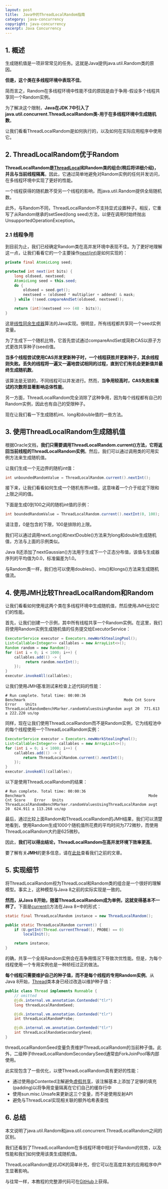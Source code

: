 ```yaml
---
layout: post
title:  Java中的ThreadLocalRandom指南
category: java-concurrency
copyright: java-concurrency
excerpt: Java Concurrency
---
```


## 1. 概述

生成随机值是一项非常常见的任务。这就是Java提供java.util.Random类的原因。

**但是，这个类在多线程环境中表现不佳**。

简而言之，Random在多线程环境中性能不佳的原因是由于争用-假设多个线程共享同一个Random实例。

为了解决这个限制，**Java在JDK 7中引入了java.util.concurrent.ThreadLocalRandom类-用于在多线程环境中生成随机数**。

让我们看看ThreadLocalRandom是如何执行的，以及如何在实际应用程序中使用它。

## 2. ThreadLocalRandom优于Random

**ThreadLocalRandom是[ThreadLocal](https://www.baeldung.com/java-threadlocal)和Random类的组合(稍后将详细介绍)，并且与当前线程隔离**。因此，它通过简单地避免对Random实例的任何并发访问，在多线程环境中实现了更好的性能。

一个线程获得的随机数不受另一个线程的影响，而java.util.Random提供全局随机数。

此外，与Random不同，ThreadLocalRandom不支持显式设置种子。相反，它重写了从Random继承的setSeed(long seed)方法，以便在调用时始终抛出UnsupportedOperationException。

### 2.1 线程争用

到目前为止，我们已经确定Random类在高并发环境中表现不佳。为了更好地理解这一点，让我们看看它的一个主要操作[next(int)](https://github.com/openjdk/jdk/blob/a8a2246158bc53414394b007cbf47413e62d942e/src/java.base/share/classes/java/util/Random.java#L198)是如何实现的：

```java
private final AtomicLong seed;

protected int next(int bits) {
    long oldseed, nextseed;
    AtomicLong seed = this.seed;
    do {
        oldseed = seed.get();
        nextseed = (oldseed * multiplier + addend) & mask;
    } while (!seed.compareAndSet(oldseed, nextseed));

    return (int)(nextseed >>> (48 - bits));
}
```

这是[线性同余生成器](https://en.wikipedia.org/wiki/Linear_congruential_generator)算法的Java实现。很明显，所有线程都共享同一个seed实例变量。

为了生成下一个随机比特，它首先尝试通过compareAndSet或简称CAS以原子方式更改共享种子(seed)值。

**当多个线程尝试使用CAS并发更新种子时，一个线程获胜并更新种子，其余线程则失败。丢失的线程将一遍又一遍地尝试相同的过程，直到它们有机会更新值并最终生成随机数**。

该算法是无锁的，不同线程可以并发进行。然而，**当争用较高时，CAS失败和重试的次数将显著影响总体性能**。

另一方面，ThreadLocalRandom完全消除了这种争用，因为每个线程都有自己的Random实例，因此也有自己的受限种子。

现在让我们看一下生成随机int、long和double值的一些方法。

## 3. 使用ThreadLocalRandom生成随机值

根据Oracle文档，**我们只需要调用ThreadLocalRandom.current()方法，它将返回当前线程的ThreadLocalRandom实例**。然后，我们可以通过调用类的可用实例方法来生成随机值。

让我们生成一个无边界的随机int值：

```java
int unboundedRandomValue = ThreadLocalRandom.current().nextInt();
```

接下来，让我们看看如何生成一个随机有界int值，这意味着一个介于给定下限和上限之间的值。

下面是生成0到100之间的随机int值的示例：

```java
int boundedRandomValue = ThreadLocalRandom.current().nextInt(0, 100);
```

请注意，0是包含的下限，100是排除的上限。

我们可以通过调用nextLong()和nextDouble()方法来为long和double生成随机值，方法与上面的示例类似。

Java 8还添加了nextGaussian()方法用于生成下一个正态分布值，该值与生成器序列的平均值为0.0，标准偏差为1.0。

与Random类一样，我们也可以使用doubles()、ints()和longs()方法来生成随机值流。

## 4. 使用JMH比较ThreadLocalRandom和Random

让我们看看如何使用这两个类在多线程环境中生成随机值，然后使用JMH比较它们的性能。

首先，让我们创建一个示例，其中所有线程共享一个Random实例。在这里，我们将使用Random实例生成随机值的任务提交给ExecutorService：

```java
ExecutorService executor = Executors.newWorkStealingPool();
List<Callable<Integer>> callables = new ArrayList<>();
Random random = new Random();
for (int i = 0; i < 1000; i++) {
    callables.add(() -> {
         return random.nextInt();
    });
}
executor.invokeAll(callables);
```

让我们使用JMH基准测试来检查上述代码的性能：

```shell
# Run complete. Total time: 00:00:36
Benchmark                                            Mode Cnt Score    Error    Units
ThreadLocalRandomBenchMarker.randomValuesUsingRandom avgt 20  771.613 ± 222.220 us/op
```

同样，现在让我们使用ThreadLocalRandom而不是Random实例，它为线程池中的每个线程使用一个ThreadLocalRandom实例：

```java
ExecutorService executor = Executors.newWorkStealingPool();
List<Callable<Integer>> callables = new ArrayList<>();
for (int i = 0; i < 1000; i++) {
    callables.add(() -> {
        return ThreadLocalRandom.current().nextInt();
    });
}
executor.invokeAll(callables);
```

以下是使用ThreadLocalRandom的结果：

```shell
# Run complete. Total time: 00:00:36
Benchmark                                                       Mode Cnt Score    Error   Units
ThreadLocalRandomBenchMarker.randomValuesUsingThreadLocalRandom avgt 20  624.911 ± 113.268 us/op
```

最后，通过比较上面Random和ThreadLocalRandom的JMH结果，我们可以清楚地看到，使用Random生成1000个随机值所花费的平均时间为772微秒，而使用ThreadLocalRandom大约是625微秒。

因此，**我们可以得出结论，ThreadLocalRandom在高并发环境下效率更高**。

要了解有关**JMH**的更多信息，请在[此处](https://www.baeldung.com/java-microbenchmark-harness)查看我们之前的文章。

## 5. 实现细节

将ThreadLocalRandom视为ThreadLocal和Random类的组合是一个很好的理解模型。事实上，这种模型与Java 8之前的实际实现是一致的。

**然而，从Java 8开始，随着ThreadLocalRandom成为单例，这就变得基本不一样了**。下面是[current()](https://github.com/openjdk/jdk14u/blob/89deef4dd8b7aac7c3cea6e13c494a438d34d4c4/src/java.base/share/classes/java/util/concurrent/ThreadLocalRandom.java#L176)方法在Java 8+中的形式：

```java
static final ThreadLocalRandom instance = new ThreadLocalRandom();

public static ThreadLocalRandom current() {
    if (U.getInt(Thread.currentThread(), PROBE) == 0)
        localInit();

    return instance;
}
```

的确，共享一个全局Random实例会在高争用情况下导致次优性能。但是，为每个线程使用一个专用实例也是一种矫枉过正的做法。

**每个线程只需要维护自己的种子值，而不是每个线程的专用Random实例**。从Java 8开始，[Thread](https://github.com/openjdk/jdk14u/blob/d48548f5b7713e0d51b107a5e2dfd60383edbd88/src/java.base/share/classes/java/lang/Thread.java#L2059)类本身已经过改造以维护种子值：

```java
public class Thread implements Runnable {
    // omitted
    @jdk.internal.vm.annotation.Contended("tlr")
    long threadLocalRandomSeed;

    @jdk.internal.vm.annotation.Contended("tlr")
    int threadLocalRandomProbe;

    @jdk.internal.vm.annotation.Contended("tlr")
    int threadLocalRandomSecondarySeed;
}
```

threadLocalRandomSeed变量负责维护ThreadLocalRandom的当前种子值。此外，二级种子threadLocalRandomSecondarySeed通常由ForkJoinPool等内部使用。

此实现包含了一些优化，以使ThreadLocalRandom具有更好的性能：

+ 通过使用@Contented注解避免[虚假共享](https://alidg.me/blog/2020/4/24/thread-local-random#false-sharing)，该注解基本上添加了足够的填充(padding)以将争用变量隔离在它们自己的缓存行中
+ 使用sun.misc.Unsafe来更新这三个变量，而不是使用反射API
+ 避免与ThreadLocal实现相关联的额外哈希表查找

## 6. 总结

本文说明了java.util.Random和java.util.concurrent.ThreadLocalRandom之间的区别。

我们还看到了ThreadLocalRandom在多线程环境中相对于Random的优势，以及性能和我们如何使用该类生成随机值。

ThreadLocalRandom是对JDK的简单补充，但它可以在高度并发的应用程序中产生显著影响。

与往常一样，本教程的完整源代码可在[GitHub](https://github.com/tuyucheng7/taketoday-tutorial4j/tree/master/java-core-modules/java-concurrency-advanced-2)上获得。